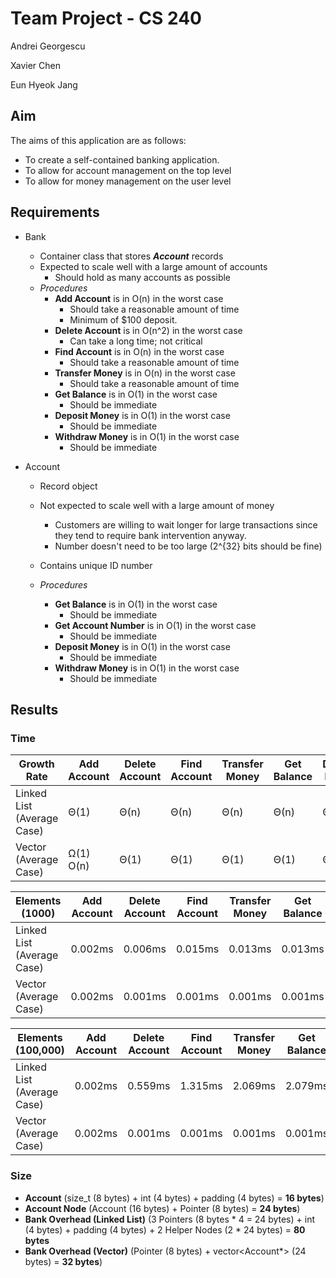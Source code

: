 # Team Project - CS 240

Andrei Georgescu

Xavier Chen

Eun Hyeok Jang

## Aim

The aims of this application are as follows:

- To create a self-contained banking application.
- To allow for account management on the top level
- To allow for money management on the user level

## Requirements

- Bank

  - Container class that stores ***Account*** records
  - Expected to scale well with a large amount of accounts
    - Should hold as many accounts as possible
  - *Procedures*
    - **Add Account** is in O(n) in the worst case
      - Should take a reasonable amount of time
      - Minimum of $100 deposit.
    - **Delete Account** is in O(n^2) in the worst case
      - Can take a long time; not critical
    - **Find Account** is in O(n) in the worst case
      - Should take a reasonable amount of time
    - **Transfer Money** is in O(n) in the worst case
      - Should take a reasonable amount of time
    - **Get Balance** is in O(1) in the worst case
      - Should be immediate
    - **Deposit Money** is in O(1) in the worst case
      - Should be immediate
    - **Withdraw Money** is in O(1) in the worst case
      - Should be immediate

- Account

  - Record object

  - Not expected to scale well with a large amount of money

    - Customers are willing to wait longer for large transactions since they tend to require bank intervention anyway.
    - Number doesn't need to be too large (2^{32} bits should be fine)

  - Contains unique ID number

  - *Procedures*

    - **Get Balance** is in O(1) in the worst case
      - Should be immediate
    - **Get Account Number** is in O(1) in the worst case
      - Should be immediate
    - **Deposit Money** is in O(1) in the worst case
      - Should be immediate
    - **Withdraw Money** is in O(1) in the worst case
      - Should be immediate

## Results
### Time
| Growth Rate                | Add Account | Delete Account | Find Account | Transfer Money | Get Balance | Deposit Money | Withdraw Money |
|----------------------------|-------------|----------------|--------------|----------------|-------------|---------------|----------------|
| Linked List (Average Case) | Θ(1)        | Θ(n)           | Θ(n)         | Θ(n)           | Θ(n)        | Θ(n)          | Θ(n)           |
| Vector (Average Case)      | Ω(1) O(n)   | Θ(1)           | Θ(1)         | Θ(1)           | Θ(1)        | Θ(1)          | Θ(1)           |

| Elements (1000)            | Add Account | Delete Account | Find Account | Transfer Money | Get Balance | Deposit Money | Withdraw Money |
|----------------------------|-------------|----------------|--------------|----------------|-------------|---------------|----------------|
| Linked List (Average Case) | 0.002ms     | 0.006ms        | 0.015ms      | 0.013ms        | 0.013ms     | 0.013ms       | 0.013ms        |
| Vector (Average Case)      | 0.002ms     | 0.001ms        | 0.001ms      | 0.001ms        | 0.001ms     | 0.001ms       | 0.001ms        |

| Elements (100,000)         | Add Account | Delete Account | Find Account | Transfer Money | Get Balance | Deposit Money | Withdraw Money |
|----------------------------|-------------|----------------|--------------|----------------|-------------|---------------|----------------|
| Linked List (Average Case) | 0.002ms     | 0.559ms        | 1.315ms      | 2.069ms        | 2.079ms     | 1.336ms       | 1.296ms        |
| Vector (Average Case)      | 0.002ms     | 0.001ms        | 0.001ms      | 0.001ms        | 0.001ms     | 0.001ms       | 0.001ms        |

### Size
- **Account** (size_t (8 bytes) + int (4 bytes) + padding (4 bytes) = **16 bytes**)
- **Account Node** (Account (16 bytes) + Pointer (8 bytes) = **24 bytes**)
- **Bank Overhead (Linked List)** (3 Pointers (8 bytes * 4 = 24 bytes) + int (4 bytes) + padding (4 bytes) + 2 Helper Nodes (2 * 24 bytes) = **80 bytes**
- **Bank Overhead (Vector)** (Pointer (8 bytes) + vector<Account*> (24 bytes) = **32 bytes**)
